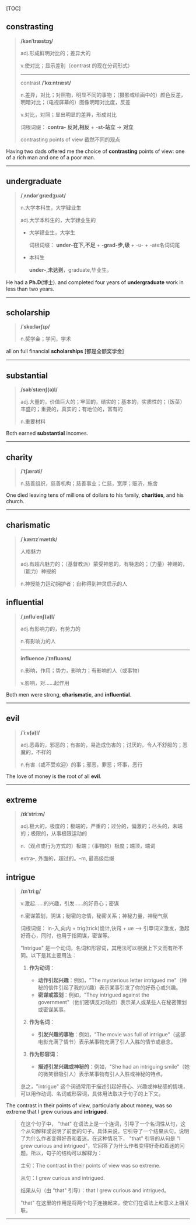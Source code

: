 [TOC]

## constrasting

> **/kənˈtræstɪŋ/**
>
> adj.形成鲜明对比的；差异大的
>
> v.使对比；显示差别（contrast 的现在分词形式）
>
> ---
>
> contrast **/ˈkɑːntræst/**
>
> n.差异，对比；对照物，明显不同的事物；（摄影或绘画中的）颜色反差，明暗对比；（电视屏幕的）图像明暗对比度，反差
>
> v.对比，对照；显出明显的差异，形成对比
>
> 词根词缀： **contra- 反对,相反** + -**st-站立** → **对立**
>
> contrasting points of view
> 截然不同的观点

Having two dads offered me the choice of **contrasting** points of view: one of a rich man and one of a poor man.

---

## undergraduate

> **/ˌʌndərˈɡrædʒuət/**
>
> n.大学本科生，大学肄业生
>
> adj.大学本科生的，大学肄业生的
>
> - 大学肄业生，大学生
>
>   词根词缀： **under-在下,不足** + **-grad-步,级** + -u- + -ate名词词尾
>
> - 本科生
>
>   **under-,未达到**，graduate,毕业生。

He had a **Ph.D**(博士). and completed four years of **undergraduate** work in less than two years. 

---

## scholarship

> **/ˈskɑːlərʃɪp/**
>
> n.奖学金；学问，学术

 all on full financial **scholarships** [都是全额奖学金]

---

## substantial

> **/səbˈstænʃ(ə)l/**
>
> adj.大量的，价值巨大的；牢固的，结实的；基本的，实质性的；（饭菜）丰盛的；重要的，真实的；有地位的，富有的
>
> n.重要材料

Both earned **substantial** incomes.

---

## charity

> **/ˈtʃærəti/**
>
> n.慈善组织，慈善机构；慈善事业；仁慈，宽厚；赈济，施舍

One died leaving tens of millions of dollars to his family, **charities**, and his church.

---

## charismatic

> **/ˌkærɪzˈmætɪk/**
>
> 人格魅力
>
> adj.有超凡魅力的；（基督教派）蒙受神恩的，有特恩的；（力量）神赐的，（能力）神授的
>
> n.神授能力运动拥护者；自称得到神灵启示的人

## influential

> **/ˌɪnfluˈenʃ(ə)l/**
>
> adj.有影响力的，有势力的
>
> n.有影响力的人
>
> ---
>
> **influence** **/ˈɪnfluəns/**
>
> n.影响，作用；势力，影响力；有影响的人（或事物）
>
> v.影响，对……起作用

Both men were strong, **charismatic**, and **influential**.

---

## evil

> **/ˈiːv(ə)l/**
>
> adj.恶毒的，邪恶的；有害的，易造成伤害的；讨厌的，令人不舒服的；恶魔的，不祥的
>
> n.有害（或不受欢迎）的事；邪恶，罪恶；坏事，恶行

The love of money is the root of all **evil**.

---

## extreme

> **/ɪkˈstriːm/**
>
> adj.极大的，极度的；极端的，严重的；过分的，偏激的；尽头的，末端的；极限的，从事极限运动的
>
> n.（观点或行为方式的）极端；（事物的）极度；端顶，端词
>
> extra-, 外面的，超过的。-m, 最高级后缀

## intrigue

> **/ɪnˈtriːɡ/**
>
> v.激起……的兴趣，引发……的好奇心；密谋
>
> n.密谋策划，阴谋；秘密的恋情，秘密关系；神秘力量，神秘气氛
>
> 词根词缀： in-入,向内 + trig(trick)诡计,诀窍 + ue --> 引申词义激发，激起好奇心，同时，也用于指阴谋，密谋等。
>
> "Intrigue" 是一个动词，名词和形容词，其用法可以根据上下文而有所不同。以下是其主要用法：
>
> 1. **作为动词**：
>    - **动作引起兴趣**：例如，"The mysterious letter intrigued me"（神秘的信件引起了我的兴趣）表示某事引发了你的好奇心或兴趣。
>    - **密谋或策划**：例如，"They intrigued against the government"（他们密谋反对政府）表示某人或某些人在秘密策划或密谋某事。
>
> 2. **作为名词**：
>    - **引发兴趣的事物**：例如，"The movie was full of intrigue"（这部电影充满了情节）表示某事物充满了引人入胜的情节或悬念。
>
> 3. **作为形容词**：
>    - **描述引发兴趣或神秘的**：例如，"She had an intriguing smile"（她的微笑很吸引人）表示某事物有引人入胜或神秘的特点。
>
> 总之，"intrigue" 这个词通常用于描述引起好奇心、兴趣或神秘感的情境，可以用作动词、名词或形容词，具体用法取决于句子的上下文。

The contrast in their points of view, particularly about money, was so extreme that I grew curious and **intrigued**.

> 在这个句子中， "that" 在语法上是一个连词，引导了一个名词性从句，这个从句解释或说明了前面的句子。具体来说，它引导了一个结果从句，说明了为什么作者变得好奇和着迷。在这种情况下， "that" 引导的从句是 "I grew curious and intrigued"，它回答了为什么作者变得好奇和着迷的问题。所以，句子的结构可以解释为：
>
> 主句：The contrast in their points of view was so extreme. 
>
> 从句：I grew curious and intrigued. 
>
> 结果从句（由 "that" 引导）：that I grew curious and intrigued。
>
> "that" 在这里的作用是将两个句子连接起来，使它们在语法上和意义上相关联。

---

## 